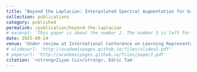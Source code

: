 ```yaml
---
title: "Beyond the Laplacian: Interpolated Spectral Augmentation for Graph Neural Networks"
collection: publications
category: published
permalink: /publication/beyond-the-laplacian
# excerpt: 'This paper is about the number 2. The number 3 is left for future work.'
date: 2025-09-24
venue: 'Under review at International Conference on Learning Representations (ICLR) 2026'
# slidesurl: 'http://academicpages.github.io/files/slides2.pdf'
# paperurl: 'http://academicpages.github.io/files/paper2.pdf'
citation: '<strong>Ziyao Cui</strong>, Edric Tam'
---
```

